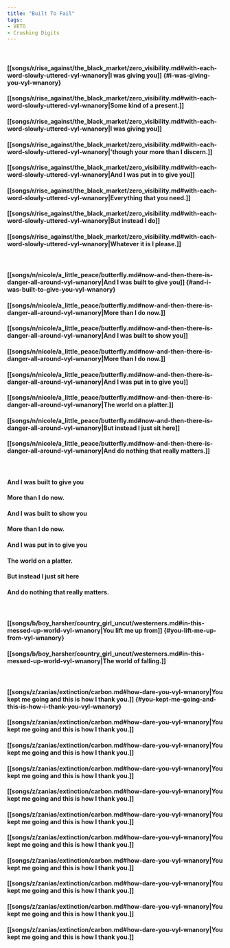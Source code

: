 ```yaml
---
title: "Built To Fail"
tags:
- VETO
- Crushing Digits
---
```

&nbsp;
#### [[songs/r/rise_against/the_black_market/zero_visibility.md#with-each-word-slowly-uttered-vyl-wnanory|I was giving you]] {#i-was-giving-you-vyl-wnanory}
#### [[songs/r/rise_against/the_black_market/zero_visibility.md#with-each-word-slowly-uttered-vyl-wnanory|Some kind of a present.]]
#### [[songs/r/rise_against/the_black_market/zero_visibility.md#with-each-word-slowly-uttered-vyl-wnanory|I was giving you]]
#### [[songs/r/rise_against/the_black_market/zero_visibility.md#with-each-word-slowly-uttered-vyl-wnanory|'though your more than I discern.]]
#### [[songs/r/rise_against/the_black_market/zero_visibility.md#with-each-word-slowly-uttered-vyl-wnanory|And I was put in to give you]]
#### [[songs/r/rise_against/the_black_market/zero_visibility.md#with-each-word-slowly-uttered-vyl-wnanory|Everything that you need.]]
#### [[songs/r/rise_against/the_black_market/zero_visibility.md#with-each-word-slowly-uttered-vyl-wnanory|But instead I do]]
#### [[songs/r/rise_against/the_black_market/zero_visibility.md#with-each-word-slowly-uttered-vyl-wnanory|Whatever it is I please.]]
&nbsp;
#### [[songs/n/nicole/a_little_peace/butterfly.md#now-and-then-there-is-danger-all-around-vyl-wnanory|And I was built to give you]] {#and-i-was-built-to-give-you-vyl-wnanory}
#### [[songs/n/nicole/a_little_peace/butterfly.md#now-and-then-there-is-danger-all-around-vyl-wnanory|More than I do now.]]
#### [[songs/n/nicole/a_little_peace/butterfly.md#now-and-then-there-is-danger-all-around-vyl-wnanory|And I was built to show you]]
#### [[songs/n/nicole/a_little_peace/butterfly.md#now-and-then-there-is-danger-all-around-vyl-wnanory|More than I do now.]]
#### [[songs/n/nicole/a_little_peace/butterfly.md#now-and-then-there-is-danger-all-around-vyl-wnanory|And I was put in to give you]]
#### [[songs/n/nicole/a_little_peace/butterfly.md#now-and-then-there-is-danger-all-around-vyl-wnanory|The world on a platter.]]
#### [[songs/n/nicole/a_little_peace/butterfly.md#now-and-then-there-is-danger-all-around-vyl-wnanory|But instead I just sit here]]
#### [[songs/n/nicole/a_little_peace/butterfly.md#now-and-then-there-is-danger-all-around-vyl-wnanory|And do nothing that really matters.]]
&nbsp;
#### And I was built to give you
#### More than I do now.
#### And I was built to show you
#### More than I do now.
#### And I was put in to give you
#### The world on a platter.
#### But instead I just sit here
#### And do nothing that really matters.
&nbsp;
#### [[songs/b/boy_harsher/country_girl_uncut/westerners.md#in-this-messed-up-world-vyl-wnanory|You lift me up from]] {#you-lift-me-up-from-vyl-wnanory}
#### [[songs/b/boy_harsher/country_girl_uncut/westerners.md#in-this-messed-up-world-vyl-wnanory|The world of falling.]]
&nbsp;
#### [[songs/z/zanias/extinction/carbon.md#how-dare-you-vyl-wnanory|You kept me going and this is how I thank you.]] {#you-kept-me-going-and-this-is-how-i-thank-you-vyl-wnanory}
#### [[songs/z/zanias/extinction/carbon.md#how-dare-you-vyl-wnanory|You kept me going and this is how I thank you.]]
#### [[songs/z/zanias/extinction/carbon.md#how-dare-you-vyl-wnanory|You kept me going and this is how I thank you.]]
#### [[songs/z/zanias/extinction/carbon.md#how-dare-you-vyl-wnanory|You kept me going and this is how I thank you.]]
#### [[songs/z/zanias/extinction/carbon.md#how-dare-you-vyl-wnanory|You kept me going and this is how I thank you.]]
#### [[songs/z/zanias/extinction/carbon.md#how-dare-you-vyl-wnanory|You kept me going and this is how I thank you.]]
#### [[songs/z/zanias/extinction/carbon.md#how-dare-you-vyl-wnanory|You kept me going and this is how I thank you.]]
#### [[songs/z/zanias/extinction/carbon.md#how-dare-you-vyl-wnanory|You kept me going and this is how I thank you.]]
#### [[songs/z/zanias/extinction/carbon.md#how-dare-you-vyl-wnanory|You kept me going and this is how I thank you.]]
#### [[songs/z/zanias/extinction/carbon.md#how-dare-you-vyl-wnanory|You kept me going and this is how I thank you.]]
#### [[songs/z/zanias/extinction/carbon.md#how-dare-you-vyl-wnanory|You kept me going and this is how I thank you.]]
